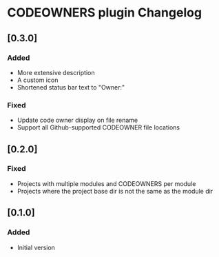 # CODEOWNERS plugin Changelog

## [0.3.0]

### Added

- More extensive description
- A custom icon
- Shortened status bar text to "Owner:"

### Fixed

- Update code owner display on file rename
- Support all Github-supported CODEOWNER file locations

## [0.2.0]

### Fixed

- Projects with multiple modules and CODEOWNERS per module
- Projects where the project base dir is not the same as the module dir

## [0.1.0]

### Added
- Initial version